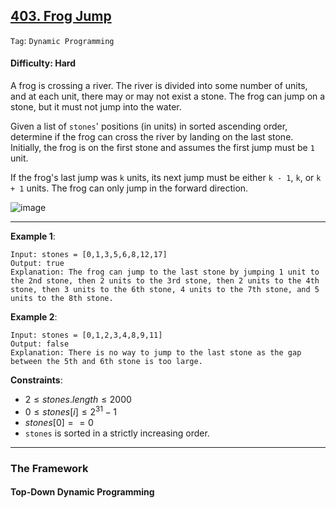## [403. Frog Jump](https://leetcode.com/problems/frog-jump)

```Tag```: ```Dynamic Programming```

#### Difficulty: Hard

A frog is crossing a river. The river is divided into some number of units, and at each unit, there may or may not exist a stone. The frog can jump on a stone, but it must not jump into the water.

Given a list of ```stones```' positions (in units) in sorted ascending order, determine if the frog can cross the river by landing on the last stone. Initially, the frog is on the first stone and assumes the first jump must be ```1``` unit.

If the frog's last jump was ```k``` units, its next jump must be either ```k - 1```, ```k```, or ```k + 1``` units. The frog can only jump in the forward direction.

![image](https://github.com/quananhle/Python/assets/35042430/28de727a-a5cb-45e3-91b2-c41a62074a85)

---

__Example 1__:
```
Input: stones = [0,1,3,5,6,8,12,17]
Output: true
Explanation: The frog can jump to the last stone by jumping 1 unit to the 2nd stone, then 2 units to the 3rd stone, then 2 units to the 4th stone, then 3 units to the 6th stone, 4 units to the 7th stone, and 5 units to the 8th stone.
```

__Example 2__:
```
Input: stones = [0,1,2,3,4,8,9,11]
Output: false
Explanation: There is no way to jump to the last stone as the gap between the 5th and 6th stone is too large.
```

__Constraints__:

- $2 \le stones.length \le 2000$
- $0 \le stones[i] \le 2^{31} - 1$
- $stones[0] == 0$
- ```stones``` is sorted in a strictly increasing order.

---

### The Framework

#### Top-Down Dynamic Programming

```Python

```

```Python

```

```Python

```

```Python

```
